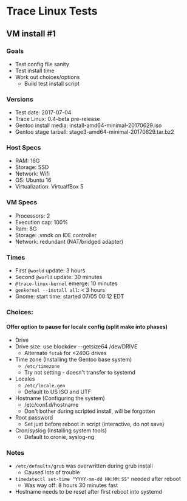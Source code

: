 # Trace Linux Tests

## VM install #1
### Goals
- Test config file sanity
- Test install time
- Work out choices/options
    - Build test install script

### Versions
- Test date: 2017-07-04
- Trace Linux: 0.4-beta pre-release
- Gentoo install media: install-amd64-minimal-20170629.iso
- Gentoo stage tarball: stage3-amd64-minimal-20170629.tar.bz2

### Host Specs

- RAM: 16G
- Storage: SSD
- Network: Wifi
- OS: Ubuntu 16
- Virtualization: VirtualfBox 5

### VM Specs
- Processors: 2
- Execution cap: 100%
- Ram: 8G
- Storage: .vmdk on IDE controller
- Network: redundant (NAT/bridged adapter)

### Times
- First `@world` update: 3 hours
- Second `@world` update: 30 minutes
- `@trace-linux-kernel` emerge: 10 minutes
- `genkernel --install all`: < 3 hours
- Gnome: start time: started 07/05 00:12 EDT

### Choices:
#### Offer option to pause for locale config (split make into phases)
- Drive
- Drive size: use blockdev --getsize64 /dev/DRIVE
    - Alternate `fstab` for <240G drives
- Time zone (Installing the Gentoo base system)
    - `/etc/timezone`
    - Try not setting - doesn't transfer to systemd
- Locales
    - `/etc/locale.gen`
    - Default to US ISO and UTF
- Hostname (Configuring the system)
    - /etc/conf.d/hostname
    - Don't bother during scripted install, will be forgotten
- Root password
    - Set just before reboot in script (interactive, do not save)
- Cron/syslog (Installing system tools)
    - Default to cronie, syslog-ng

### Notes
- `/etc/defaults/grub` was overwritten during grub install
    - Caused lots of trouble
- `timedatectl set-time "YYYY-mm-dd HH:MM:SS"` needed after reboot
    - Was way off: 8 hours 30 minutes fast
- Hostname needs to be reset after first reboot into systemd


